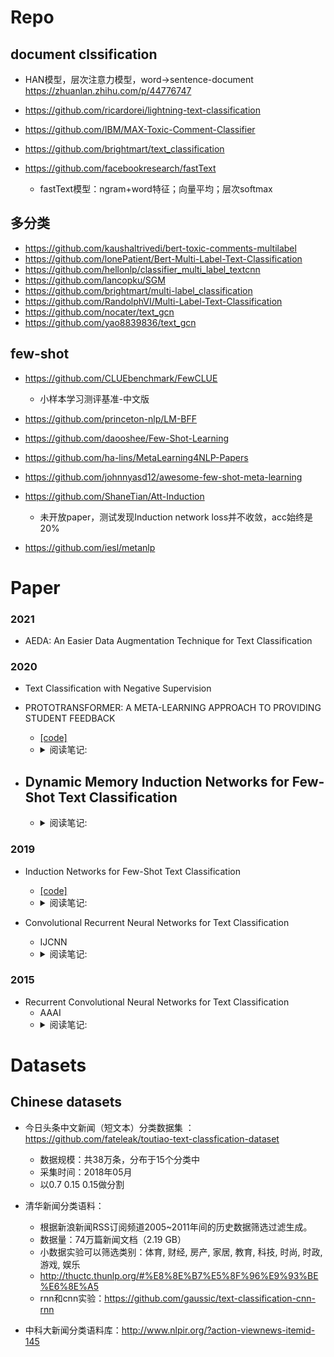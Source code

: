 

# Repo
## document clssification
- HAN模型，层次注意力模型，word->sentence-document https://zhuanlan.zhihu.com/p/44776747

- https://github.com/ricardorei/lightning-text-classification
- https://github.com/IBM/MAX-Toxic-Comment-Classifier
- https://github.com/brightmart/text_classification
- https://github.com/facebookresearch/fastText
  - fastText模型：ngram+word特征；向量平均；层次softmax

## 多分类
- https://github.com/kaushaltrivedi/bert-toxic-comments-multilabel
- https://github.com/lonePatient/Bert-Multi-Label-Text-Classification
- https://github.com/hellonlp/classifier_multi_label_textcnn
- https://github.com/lancopku/SGM
- https://github.com/brightmart/multi-label_classification
- https://github.com/RandolphVI/Multi-Label-Text-Classification
- https://github.com/nocater/text_gcn
- https://github.com/yao8839836/text_gcn


## few-shot

- https://github.com/CLUEbenchmark/FewCLUE
  - 小样本学习测评基准-中文版
- https://github.com/princeton-nlp/LM-BFF
- https://github.com/daooshee/Few-Shot-Learning
- https://github.com/ha-lins/MetaLearning4NLP-Papers
- https://github.com/johnnyasd12/awesome-few-shot-meta-learning

- https://github.com/ShaneTian/Att-Induction
  - 未开放paper，测试发现Induction network loss并不收敛，acc始终是20%
- https://github.com/iesl/metanlp

# Paper

### 2021

- AEDA: An Easier Data Augmentation Technique for Text Classification

### 2020

- Text Classification with Negative Supervision

- PROTOTRANSFORMER: A META-LEARNING APPROACH TO PROVIDING STUDENT FEEDBACK
  -  [[code]](https://github.com/mhw32/prototransformer-public)
  - <details>
    <summary>阅读笔记: </summary>
    1. paper主要应用在code相关的meta-learning任务中，并在NLP任务有很好的效果  <br>
    2. 使用robert对模型encoding，同时使用label embedding mean embedding作为一个token加入input，以此来融合side information  <br>
    3. 使用SMLMT作为self-supervise的训练方式  <br>
    4. details: 对于N-way K-shot C-query，采样时对每个类采样K个样本，然后对每个样本采样C个作为query；SMLMT并非是一个直接的分类问题，而是同一个类的support set和query set使用相同token mask；只希望正样本的距离比负样本的距离大就可以，所以推理时support set要包含真实类
    </details>

- Dynamic Memory Induction Networks for Few-Shot Text Classification
  - 
  - <details>
    <summary>阅读笔记: </summary>
    1. two stage：pretrained model on train datasets，同时得到记忆权重W  <br>
    2. meta-learning stage：使用动态记忆模块对支持集，记忆权重进行动态信息融合  <br>
    3. 将2得到的embedding和query set进行cos计算  <br>
    </details>

### 2019
- Induction Networks for Few-Shot Text Classification
  -  [[code]](https://github.com/wuzhiye7/Induction-Network-on-FewRel；https://github.com/zhongyuchen/few-shot-text-classification)
  - <details>
    <summary>阅读笔记: </summary>
    1. 采样一个episode，支持集（C个类别*K个样本），请求集（C*K）  <br>
    2. 多支持集和请求集的样本text都用encoder进行embedding，具体是LSTM，然后使用self-attention加权得到text的句子embedding  <br>
    3. 计算类别embedding：使用胶囊网络对每个样本进行嵌入，然后通过动态路由的方法加权类别的所有样本，得到类别embedding  <br>
    4. 类别embedding和query集样本的两个embedding计算mse得分。
    </details>

- Convolutional Recurrent Neural Networks for Text Classification
  - IJCNN  
  - <details>
    <summary>阅读笔记: </summary>
    1. 提出了一种卷积循环神经络，具体是先用两种scale的卷积核，然后用 Max pooing,将两种特征图 concat,然后再通过 Lstm网络  <br>
    <img src="../assets\CRNN.png" align="middle" />
    </details>

### 2015
- Recurrent Convolutional Neural Networks for Text Classification
  - AAAI  
  - <details>
    <summary>阅读笔记: </summary>
    1. 提出了一种循环卷积神经网络 ，本质是全通过循环神经网络，然后网经输出和输入embedding拼接，使用 tanh激活函数， Max pooling最后接一个线性层分类  <br>
    <img src="../assets\RCNN.png" align="middle" />
    </details>

# Datasets

## Chinese datasets
- 今日头条中文新闻（短文本）分类数据集 ：https://github.com/fateleak/toutiao-text-classfication-dataset
  - 数据规模：共38万条，分布于15个分类中
  - 采集时间：2018年05月
  - 以0.7 0.15 0.15做分割
  
- 清华新闻分类语料：
  - 根据新浪新闻RSS订阅频道2005~2011年间的历史数据筛选过滤生成。
  - 数据量：74万篇新闻文档（2.19 GB）
  - 小数据实验可以筛选类别：体育, 财经, 房产, 家居, 教育, 科技, 时尚, 时政, 游戏, 娱乐
  - http://thuctc.thunlp.org/#%E8%8E%B7%E5%8F%96%E9%93%BE%E6%8E%A5
  - rnn和cnn实验：https://github.com/gaussic/text-classification-cnn-rnn
  
- 中科大新闻分类语料库：http://www.nlpir.org/?action-viewnews-itemid-145